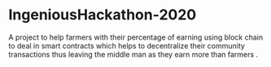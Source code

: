 # IngeniousHackathon-2020
A project to help farmers with their  percentage of earning using block chain to deal in smart contracts which helps to decentralize their community transactions thus leaving the middle man as they earn more than farmers .

